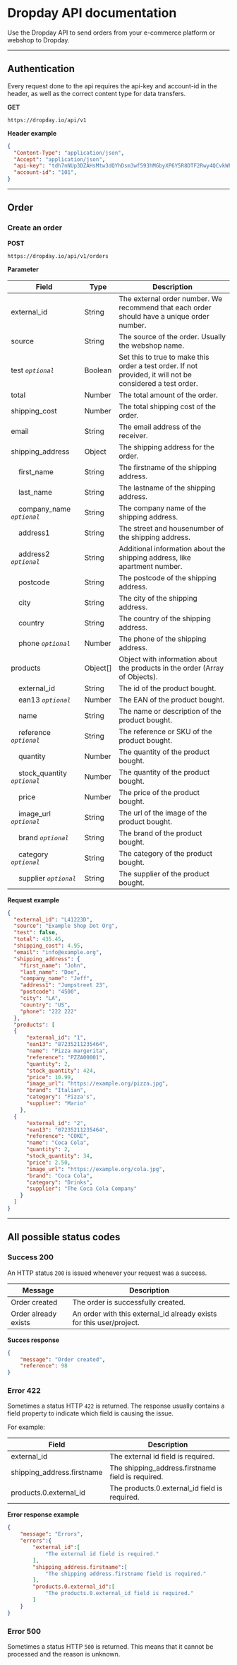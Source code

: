 # Dropday API documentation

Use the Dropday API to send orders from your e-commerce platform or webshop to Dropday. 

---

## Authentication

Every request done to the api requires the api-key and account-id in the header, as well as the correct content type for data transfers.

**GET**

```
https://dropday.io/api/v1
```

**Header example**

```json
{
  "Content-Type": "application/json",
  "Accept": "application/json",
  "api-key": "tdh7nNUp3DZAHsMtw3dQYhDsm3wf593hMGbyXP6Y5R8DTF2Rwy4QCvkWFYQb",
  "account-id": "101",
}
```

---

## Order

### Create an order

**POST**

```
https://dropday.io/api/v1/orders
```

**Parameter**

| Field                                                 | Type     | Description                                                                                               |
| ----------------------------------------------------- | -------- | --------------------------------------------------------------------------------------------------------- |
| external_id                                           | String   | The external order number. We recommend that each order should have a unique order number.                |
| source                                                | String   | The source of the order. Usually the webshop name.                                                        |
| test *`optional`*                                     | Boolean  | Set this to true to make this order a test order. If not provided, it will not be considered a test order.|
| total                                                 | Number   | The total amount of the order.                                                                            |
| shipping_cost                                         | Number   | The total shipping cost of the order.                                                                     |
| email                                                 | String   | The email address of the receiver.                                                                        |
| shipping_address                                      | Object   | The shipping address for the order.                                                                       |
| &nbsp;&nbsp;&nbsp;&nbsp;first_name                    | String   | The firstname of the shipping address.                                                                    |
| &nbsp;&nbsp;&nbsp;&nbsp;last_name                     | String   | The lastname of the shipping address.                                                                     |
| &nbsp;&nbsp;&nbsp;&nbsp;company_name *`optional`*     | String   | The company name of the shipping address.                                                                 |
| &nbsp;&nbsp;&nbsp;&nbsp;address1                      | String   | The street and housenumber of the shipping address.                                                       |
| &nbsp;&nbsp;&nbsp;&nbsp;address2 *`optional`*         | String   | Additional information about the shipping address, like apartment number.                                 |
| &nbsp;&nbsp;&nbsp;&nbsp;postcode                      | String   | The postcode of the shipping address.                                                                     |
| &nbsp;&nbsp;&nbsp;&nbsp;city                          | String   | The city of the shipping address.                                                                         |
| &nbsp;&nbsp;&nbsp;&nbsp;country                       | String   | The country of the shipping address.                                                                      |
| &nbsp;&nbsp;&nbsp;&nbsp;phone *`optional`*            | Number   | The phone of the shipping address.                                                                        |
| products                                              | Object[] | Object with information about the products in the order (Array of Objects).                               |
| &nbsp;&nbsp;&nbsp;&nbsp;external_id                   | String   | The id of the product bought.                                                                             |
| &nbsp;&nbsp;&nbsp;&nbsp;ean13 *`optional`*            | Number   | The EAN of the product bought.                                                                            |
| &nbsp;&nbsp;&nbsp;&nbsp;name                          | String   | The name or description of the product bought.                                                            |
| &nbsp;&nbsp;&nbsp;&nbsp;reference *`optional`*        | String   | The reference or SKU of the product bought.                                                               |
| &nbsp;&nbsp;&nbsp;&nbsp;quantity                      | Number   | The quantity of the product bought.                                                                       |
| &nbsp;&nbsp;&nbsp;&nbsp;stock_quantity *`optional`*   | Number   | The quantity of the product bought.                                                                       |
| &nbsp;&nbsp;&nbsp;&nbsp;price                         | Number   | The price of the product bought.                                                                          |
| &nbsp;&nbsp;&nbsp;&nbsp;image_url *`optional`*        | String   | The url of the image of the product bought.                                                               |
| &nbsp;&nbsp;&nbsp;&nbsp;brand *`optional`*            | String   | The brand of the product bought.                                                                          |
| &nbsp;&nbsp;&nbsp;&nbsp;category *`optional`*         | String   | The category of the product bought.                                                                       |
| &nbsp;&nbsp;&nbsp;&nbsp;supplier *`optional`*         | String   | The supplier of the product bought.                                                                       |

**Request example**

```json
{
  "external_id": "L41223D",
  "source": "Example Shop Dot Org",
  "test": false,
  "total": 435.45,
  "shipping_cost": 4.95,
  "email": "info@example.org",
  "shipping_address": {
    "first_name": "John",
    "last_name": "Doe",
    "company_name": "Jeff",
    "address1": "Jumpstreet 23",
    "postcode": "4500",
    "city": "LA",
    "country": "US",
    "phone": "222 222"
  },
  "products": [
  {
      "external_id": "1",
      "ean13": "87235211235464",      
      "name": "Pizza margerita",
      "reference": "PZZA00001",
      "quantity": 2,
      "stock_quantity": 424,
      "price": 10.99,
      "image_url": "https://example.org/pizza.jpg",
      "brand": "Italian",
      "category": "Pizza's",
      "supplier": "Mario"    
    },
  {
      "external_id": "2",
      "ean13": "07235211235464",
      "reference": "COKE",
      "name": "Coca Cola",
      "quantity": 2,
      "stock_quantity": 34,
      "price": 2.50,
      "image_url": "https://example.org/cola.jpg",
      "brand": "Coca Cola",
      "category": "Drinks",
      "supplier": "The Coca Cola Company" 
    }
  ] 
}
```

---

## All possible status codes


### Success 200

An HTTP status `200` is issued whenever your request was a success.

| Message              | Description                                                           |
| -------------------- | --------------------------------------------------------------------- |
| Order created        | The order is successfully created.                                    |
| Order already exists | An order with this external_id already exists for this user\/project. |


**Succes response**

```json
{
    "message": "Order created",
    "reference": 98
}
```

### Error 422

Sometimes a status HTTP `422` is returned. The response usually contains a field property to indicate which field is causing the issue.

For example: 


| Field                         | Description                                        |
| ----------------------------- | -------------------------------------------------- |
| external_id                   | The external id field is required.                 |
| shipping_address.firstname    | The shipping_address.firstname field is required.  |
| products.0.external_id        | The products.0.external_id field is required.      |


**Error response example**

```json
{
    "message": "Errors",
    "errors":{
        "external_id":[
            "The external id field is required."
        ],
        "shipping_address.firstname":[
            "The shipping address.firstname field is required."
        ],
        "products.0.external_id":[
            "The products.0.external_id field is required."
        ]
    }
}
```

### Error 500

Sometimes a status HTTP `500` is returned. This means that it cannot be processed and the reason is unknown. 

